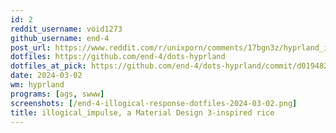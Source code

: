 ```yaml
---
id: 2
reddit_username: void1273
github_username: end-4
post_url: https://www.reddit.com/r/unixporn/comments/17bgn3z/hyprland_illogical_impulse_a_material_design/
dotfiles: https://github.com/end-4/dots-hyprland
dotfiles_at_pick: https://github.com/end-4/dots-hyprland/commit/d019482993ad62b7b54f8aba24f3d70384c71c34
date: 2024-03-02
wm: hyprland
programs: [ags, swww]
screenshots: [/end-4-illogical-response-dotfiles-2024-03-02.png]
title: illogical_impulse, a Material Design 3-inspired rice
---
```

